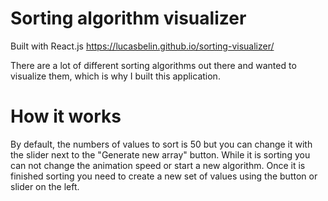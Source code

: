 # Sorting algorithm visualizer
Built with React.js
https://lucasbelin.github.io/sorting-visualizer/

There are a lot of different sorting algorithms out there and wanted to visualize them, which is why I built this application.

# How it works
By default, the numbers of values to sort is 50 but you can change it with the slider next to the "Generate new array" button.
While it is sorting you can not change the animation speed or start a new algorithm.
Once it is finished sorting you need to create a new set of values using the button or slider on the left.